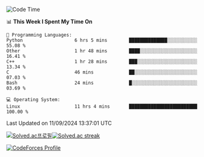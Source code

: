 
<!--START_SECTION:waka-->
![Code Time](http://img.shields.io/badge/Code%20Time-3%2C641%20hrs%205%20mins-blue)

📊 **This Week I Spent My Time On** 

```text
💬 Programming Languages: 
Python                   6 hrs 5 mins        ██████████████░░░░░░░░░░░   55.08 % 
Other                    1 hr 48 mins        ████░░░░░░░░░░░░░░░░░░░░░   16.41 % 
C++                      1 hr 28 mins        ███░░░░░░░░░░░░░░░░░░░░░░   13.34 % 
C                        46 mins             ██░░░░░░░░░░░░░░░░░░░░░░░   07.03 % 
Bash                     24 mins             █░░░░░░░░░░░░░░░░░░░░░░░░   03.69 % 

💻 Operating System: 
Linux                    11 hrs 4 mins       █████████████████████████   100.00 % 
```


 Last Updated on 11/09/2024 13:37:01 UTC
<!--END_SECTION:waka-->


[![Solved.ac프로필](http://mazassumnida.wtf/api/generate_badge?boj=hckim96)](https://solved.ac/hckim96)[![Solved.ac streak](http://mazandi.herokuapp.com/api?handle=hckim96&theme=dark)](https://solved.ac/hckim96)


[![CodeForces Profile](https://cf.leed.at?id=hckim96)](https://codeforces.com/profile/hckim96)

